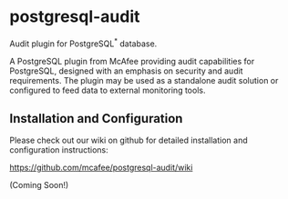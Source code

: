# postgresql-audit
Audit plugin for PostgreSQL<sup>*</sup> database.

A PostgreSQL plugin from McAfee providing audit capabilities for PostgreSQL,
designed with an emphasis on security and audit requirements. The plugin may be
used as a standalone audit solution or configured to feed data to external monitoring
tools.

Installation and Configuration
------------------------------

Please check out our wiki on github for detailed installation and configuration
instructions:

https://github.com/mcafee/postgresql-audit/wiki

(Coming Soon!)
